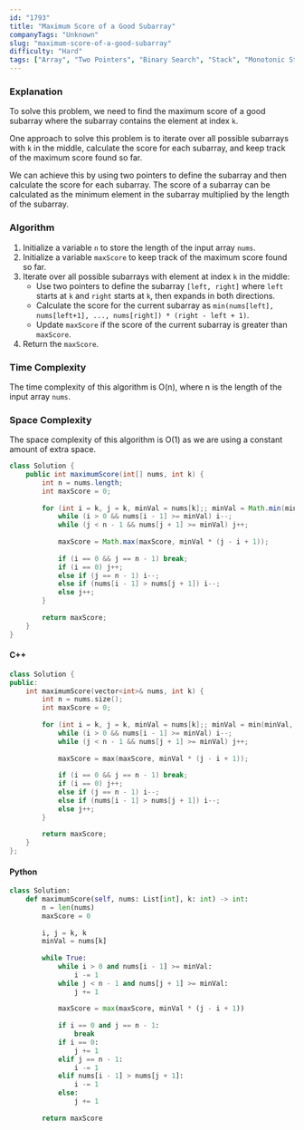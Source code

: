 ```yaml
---
id: "1793"
title: "Maximum Score of a Good Subarray"
companyTags: "Unknown"
slug: "maximum-score-of-a-good-subarray"
difficulty: "Hard"
tags: ["Array", "Two Pointers", "Binary Search", "Stack", "Monotonic Stack"]
---
```


### Explanation

To solve this problem, we need to find the maximum score of a good subarray where the subarray contains the element at index `k`. 

One approach to solve this problem is to iterate over all possible subarrays with `k` in the middle, calculate the score for each subarray, and keep track of the maximum score found so far. 

We can achieve this by using two pointers to define the subarray and then calculate the score for each subarray. The score of a subarray can be calculated as the minimum element in the subarray multiplied by the length of the subarray.

### Algorithm
1. Initialize a variable `n` to store the length of the input array `nums`.
2. Initialize a variable `maxScore` to keep track of the maximum score found so far.
3. Iterate over all possible subarrays with element at index `k` in the middle:
   - Use two pointers to define the subarray `[left, right]` where `left` starts at `k` and `right` starts at `k`, then expands in both directions.
   - Calculate the score for the current subarray as `min(nums[left], nums[left+1], ..., nums[right]) * (right - left + 1)`.
   - Update `maxScore` if the score of the current subarray is greater than `maxScore`.
4. Return the `maxScore`.

### Time Complexity
The time complexity of this algorithm is O(n), where n is the length of the input array `nums`.

### Space Complexity
The space complexity of this algorithm is O(1) as we are using a constant amount of extra space.

```java
class Solution {
    public int maximumScore(int[] nums, int k) {
        int n = nums.length;
        int maxScore = 0;
        
        for (int i = k, j = k, minVal = nums[k];; minVal = Math.min(minVal, Math.min(nums[i], nums[j]))) {
            while (i > 0 && nums[i - 1] >= minVal) i--;
            while (j < n - 1 && nums[j + 1] >= minVal) j++;
            
            maxScore = Math.max(maxScore, minVal * (j - i + 1));
            
            if (i == 0 && j == n - 1) break;
            if (i == 0) j++;
            else if (j == n - 1) i--;
            else if (nums[i - 1] > nums[j + 1]) i--;
            else j++;
        }
        
        return maxScore;
    }
}
```

#### C++
```cpp
class Solution {
public:
    int maximumScore(vector<int>& nums, int k) {
        int n = nums.size();
        int maxScore = 0;
        
        for (int i = k, j = k, minVal = nums[k];; minVal = min(minVal, min(nums[i], nums[j]))) {
            while (i > 0 && nums[i - 1] >= minVal) i--;
            while (j < n - 1 && nums[j + 1] >= minVal) j++;
            
            maxScore = max(maxScore, minVal * (j - i + 1));
            
            if (i == 0 && j == n - 1) break;
            if (i == 0) j++;
            else if (j == n - 1) i--;
            else if (nums[i - 1] > nums[j + 1]) i--;
            else j++;
        }
        
        return maxScore;
    }
};
```

#### Python
```python
class Solution:
    def maximumScore(self, nums: List[int], k: int) -> int:
        n = len(nums)
        maxScore = 0
        
        i, j = k, k
        minVal = nums[k]
        
        while True:
            while i > 0 and nums[i - 1] >= minVal:
                i -= 1
            while j < n - 1 and nums[j + 1] >= minVal:
                j += 1
            
            maxScore = max(maxScore, minVal * (j - i + 1))
            
            if i == 0 and j == n - 1:
                break
            if i == 0:
                j += 1
            elif j == n - 1:
                i -= 1
            elif nums[i - 1] > nums[j + 1]:
                i -= 1
            else:
                j += 1
        
        return maxScore
```